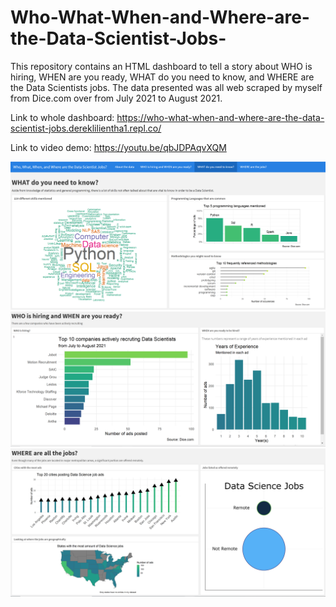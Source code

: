 # Who-What-When-and-Where-are-the-Data-Scientist-Jobs-
This repository contains an HTML dashboard to tell a story about WHO is hiring, WHEN are you ready, WHAT do you need to know, and WHERE are the Data Scientists jobs. The data presented was all web scraped by myself from Dice.com over from July 2021 to August 2021.

Link to whole dashboard: https://who-what-when-and-where-are-the-data-scientist-jobs.dereklilientha1.repl.co/

Link to video demo: https://youtu.be/qbJDPAqvXQM

<img src='Dashboard Demo.png'>

<img src='Dashboard WHO WHEN.png'>

<img src='Dashboard WHERE.png'>
